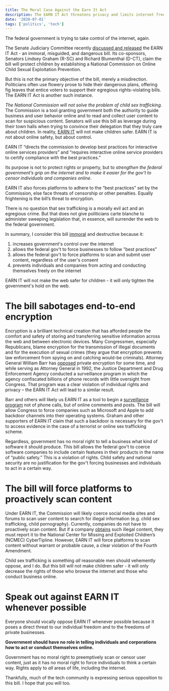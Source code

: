 ```yaml
---
title: The Moral Case Against the Earn It Act
description: The EARN IT Act threatens privacy and limits internet freedom.
date: '2020-07-01'
tags: ['politics', 'tech']
---
```


The federal government is trying to take control of the internet, again.

The Senate Judiciary Committee recently [discussed and released](https://www.congress.gov/bill/116th-congress/senate-bill/3398) the EARN IT Act - an immoral, misguided, and dangerous bill. Its co-sponsors, Senators Lindsey Graham (R-SC) and Richard Blumenthal (D-CT), claim the bill will protect children by establishing a National Commission on Online Child Sexual Exploitation Prevention.

But this is not the primary objective of the bill, merely a misdirection. Politicians often use flowery prose to hide their dangerous plans, offering fig leaves that entice voters to support their egregious rights-violating bills. The EARN IT Act is another such instance.

_The National Commission will not solve the problem of child sex trafficking._ The Commission is a tool granting government both the authority to guide business and user behavior online and to read and collect user content to scan for suspicious content. Senators will use this bill as leverage during their town halls when trying to convince their delegation that they truly care about children. In reality, [EARN IT](https://www.congress.gov/116/bills/s3398/BILLS-116s3398is.pdf) will not make children safer. EARN IT is not about online safety, but about control.

EARN IT “directs the commission to develop best practices for interactive online services providers” and “requires interactive online service providers to certify compliance with the best practices.”

Its purpose is not to protect rights or property, but to _strengthen the federal government’s grip on the internet and to make it easier for the gov’t to censor individuals and companies online_.

EARN IT also forces platforms to adhere to the “best practices” set by the Commission, else face threats of censorship or other penalties. Equally frightening is the bill’s threat to encryption.

There is no question that sex trafficking is a morally evil act and an egregious crime. But that does not give politicians carte blanche to administer sweeping legislation that, in essence, will surrender the web to the federal government.

In summary, I consider this bill <u>immoral</u> and destructive because it:

1. increases government's control over the internet
2. allows the federal gov't to force businesses to follow "best practices"
3. allows the federal gov't to force platforms to scan and submit user content, regardless of the user's consent
4. prevents individuals and companies from acting and conducting themselves freely on the internet

EARN IT will not make the web safer for children - it will only tighten the government's hold on the web.

# The bill sabotages end-to-end encryption

Encryption is a brilliant technical creation that has afforded people the comfort and safety of storing and transferring sensitive information across the web and between electronic devices. Many Congressmen, especially Republicans, blame encryption for the transmission of illegal documents and for the execution of sexual crimes (they argue that encryption prevents law enforcement from spying on and catching would-be criminals). Attorney General William Barr has [opposed](https://www.wsj.com/articles/barrs-encryption-push-is-decades-in-the-making-but-troubles-some-at-fbi-11579257002) private encryption for some time, and while serving as Attorney General in 1992, the Justice Department and Drug Enforcement Agency conducted a surveillance program in which the agency confiscated billions of phone records with little oversight from Congress. That program was a clear violation of individual rights and privacy – the EARN IT Act will lead to a similar result.

Barr and others will likely us EARN IT as a tool to begin a [surveillance program](https://www.usatoday.com/story/news/politics/2019/03/28/review-finds-phone-data-dragnet-dea-doj-began-without-legal-review/3299438002/) not of phone calls, but of online comments and posts. The bill will allow Congress to force companies such as Microsoft and Apple to add backdoor channels into their operating systems. Graham and other supporters of EARN IT claim that such a backdoor is necessary for the gov't to access evidence in the case of a terrorist or online sex trafficking scheme.

Regardless, government has no moral right to tell a business what kind of software it should produce. This bill allows the federal gov't to coerce software companies to include certain features in their products in the name of “public safety.” This is a violation of rights. Child safety and national security are no justification for the gov't forcing businesses and individuals to act in a certain way.

# The bill will force platforms to proactively scan content

Under EARN IT, the Commission will likely coerce social media sites and forums to scan user content to search for illegal information (e.g. child sex trafficking, child pornography). Currently, companies do not have to proactively scan content. But if a company [obtains](https://www.law.cornell.edu/uscode/text/18/2258A) such illegal content, they must report it to the National Center for Missing and Exploited Children’s (NCMEC) CyberTipline. However, EARN IT will force platforms to scan content without warrant or probable cause, a clear violation of the Fourth Amendment.

Child sex trafficking is something _all_ reasonable men should vehemently oppose, and I do. But this bill will not make children safer - it will only decrease the rights of those who browse the internet and those who conduct business online.

# Speak out against EARN IT whenever possible

Everyone should vocally oppose EARN IT whenever possible because it poses a direct threat to our individual freedom and to the freedoms of private businesses.

**Government should have no role in telling individuals and corporations how to act or conduct themselves online.**

Government has no moral right to preemptively scan or censor user content, just as it has no moral right to force individuals to think a certain way. Rights apply to _all_ areas of life, including the internet.

Thankfully, much of the tech community is expressing serious opposition to this bill. I hope that you will too.
